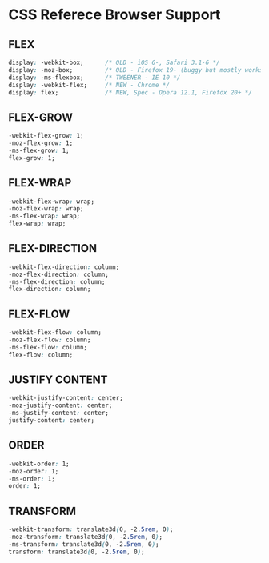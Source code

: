 # CSS Referece Browser Support

## FLEX

```css
display: -webkit-box;      /* OLD - iOS 6-, Safari 3.1-6 */
display: -moz-box;         /* OLD - Firefox 19- (buggy but mostly works) */
display: -ms-flexbox;      /* TWEENER - IE 10 */
display: -webkit-flex;     /* NEW - Chrome */
display: flex;             /* NEW, Spec - Opera 12.1, Firefox 20+ */
```

## FLEX-GROW

```css
-webkit-flex-grow: 1;
-moz-flex-grow: 1;
-ms-flex-grow: 1;
flex-grow: 1;
```

## FLEX-WRAP

```css
-webkit-flex-wrap: wrap;
-moz-flex-wrap: wrap;
-ms-flex-wrap: wrap;
flex-wrap: wrap;
```

## FLEX-DIRECTION

```css
-webkit-flex-direction: column;
-moz-flex-direction: column;
-ms-flex-direction: column;
flex-direction: column;
```

## FLEX-FLOW

```css
-webkit-flex-flow: column;
-moz-flex-flow: column;
-ms-flex-flow: column;
flex-flow: column;
```

## JUSTIFY CONTENT

```css
-webkit-justify-content: center;
-moz-justify-content: center;
-ms-justify-content: center;
justify-content: center;
```

## ORDER

```css
-webkit-order: 1;
-moz-order: 1;
-ms-order: 1;
order: 1;
```

## TRANSFORM

```css
-webkit-transform: translate3d(0, -2.5rem, 0);
-moz-transform: translate3d(0, -2.5rem, 0);
-ms-transform: translate3d(0, -2.5rem, 0);
transform: translate3d(0, -2.5rem, 0);
```
